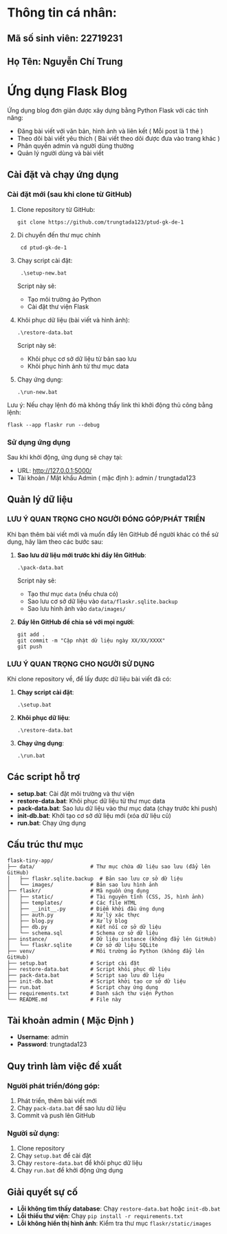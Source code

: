 # Thông tin cá nhân:
## Mã số sinh viên: 22719231
## Họ Tên: Nguyễn Chí Trung

# Ứng dụng Flask Blog

Ứng dụng blog đơn giản được xây dựng bằng Python Flask với các tính năng:
- Đăng bài viết với văn bản, hình ảnh và liên kết ( Mỗi post là 1 thẻ )
- Theo dõi bài viết yêu thích ( Bài viết theo dõi được đưa vào trang khác )
- Phân quyền admin và người dùng thường
- Quản lý người dùng và bài viết

## Cài đặt và chạy ứng dụng

### Cài đặt mới (sau khi clone từ GitHub)

1. Clone repository từ GitHub:
   ```
   git clone https://github.com/trungtada123/ptud-gk-de-1
   ```
2. Di chuyển đến thư mục chính
   ```
    cd ptud-gk-de-1
   ```
3. Chạy script cài đặt:
   ```
    .\setup-new.bat
   ```
   Script này sẽ:
   - Tạo môi trường ảo Python
   - Cài đặt thư viện Flask

4. Khôi phục dữ liệu (bài viết và hình ảnh):
     ``` 
   .\restore-data.bat
      ```
   Script này sẽ:
   - Khôi phục cơ sở dữ liệu từ bản sao lưu
   - Khôi phục hình ảnh từ thư mục data

5. Chạy ứng dụng:
   ```
   .\run-new.bat
   ```

Lưu ý: Nếu chạy lệnh đó mà không thấy link thì khởi động thủ công bằng lệnh:
```
flask --app flaskr run --debug
```
### Sử dụng ứng dụng

Sau khi khởi động, ứng dụng sẽ chạy tại:
- URL: http://127.0.0.1:5000/
- Tài khoản / Mật khẩu Admin ( mặc định ): admin / trungtada123

## Quản lý dữ liệu

### LƯU Ý QUAN TRỌNG CHO NGƯỜI ĐÓNG GÓP/PHÁT TRIỂN

Khi bạn thêm bài viết mới và muốn đẩy lên GitHub để người khác có thể sử dụng, hãy làm theo các bước sau:

1. **Sao lưu dữ liệu mới trước khi đẩy lên GitHub**:
   ```
   .\pack-data.bat
   ```
   Script này sẽ:
   - Tạo thư mục `data` (nếu chưa có)
   - Sao lưu cơ sở dữ liệu vào `data/flaskr.sqlite.backup`
   - Sao lưu hình ảnh vào `data/images/`

2. **Đẩy lên GitHub để chia sẻ với mọi người**:
   ```
   git add .
   git commit -m "Cập nhật dữ liệu ngày XX/XX/XXXX"
   git push
   ```

### LƯU Ý QUAN TRỌNG CHO NGƯỜI SỬ DỤNG

Khi clone repository về, để lấy được dữ liệu bài viết đã có:

1. **Chạy script cài đặt**:
   ```
   .\setup.bat
   ```

2. **Khôi phục dữ liệu**:
   ```
   .\restore-data.bat
   ```
   
3. **Chạy ứng dụng**:
   ```
   .\run.bat
   ```

## Các script hỗ trợ

- **setup.bat**: Cài đặt môi trường và thư viện
- **restore-data.bat**: Khôi phục dữ liệu từ thư mục data
- **pack-data.bat**: Sao lưu dữ liệu vào thư mục data (chạy trước khi push)
- **init-db.bat**: Khởi tạo cơ sở dữ liệu mới (xóa dữ liệu cũ)
- **run.bat**: Chạy ứng dụng

## Cấu trúc thư mục

```
flask-tiny-app/
├── data/                  # Thư mục chứa dữ liệu sao lưu (đẩy lên GitHub)
│   ├── flaskr.sqlite.backup  # Bản sao lưu cơ sở dữ liệu
│   └── images/            # Bản sao lưu hình ảnh
├── flaskr/                # Mã nguồn ứng dụng
│   ├── static/            # Tài nguyên tĩnh (CSS, JS, hình ảnh)
│   ├── templates/         # Các file HTML
│   ├── __init__.py        # Điểm khởi đầu ứng dụng
│   ├── auth.py            # Xử lý xác thực
│   ├── blog.py            # Xử lý blog
│   ├── db.py              # Kết nối cơ sở dữ liệu
│   └── schema.sql         # Schema cơ sở dữ liệu
├── instance/              # Dữ liệu instance (không đẩy lên GitHub)
│   └── flaskr.sqlite      # Cơ sở dữ liệu SQLite
├── venv/                  # Môi trường ảo Python (không đẩy lên GitHub)
├── setup.bat              # Script cài đặt
├── restore-data.bat       # Script khôi phục dữ liệu
├── pack-data.bat          # Script sao lưu dữ liệu
├── init-db.bat            # Script khởi tạo cơ sở dữ liệu
├── run.bat                # Script chạy ứng dụng
├── requirements.txt       # Danh sách thư viện Python
└── README.md              # File này
```

## Tài khoản admin ( Mặc Định )

- **Username**: admin
- **Password**: trungtada123

## Quy trình làm việc đề xuất

### Người phát triển/đóng góp:

1. Phát triển, thêm bài viết mới
2. Chạy `pack-data.bat` để sao lưu dữ liệu
3. Commit và push lên GitHub

### Người sử dụng:

1. Clone repository
2. Chạy `setup.bat` để cài đặt
3. Chạy `restore-data.bat` để khôi phục dữ liệu
4. Chạy `run.bat` để khởi động ứng dụng

## Giải quyết sự cố

- **Lỗi không tìm thấy database**: Chạy `restore-data.bat` hoặc `init-db.bat`
- **Lỗi thiếu thư viện**: Chạy `pip install -r requirements.txt`
- **Lỗi không hiển thị hình ảnh**: Kiểm tra thư mục `flaskr/static/images`
